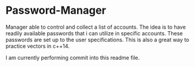# Password-Manager
Manager able to control and collect a list of accounts. The idea is to have readily available passwords that i can utilize in specific accounts. These passwords are set up to the user specifications. This is also a great way to practice vectors in c++14.


I am currently performing commit into this readme file.
